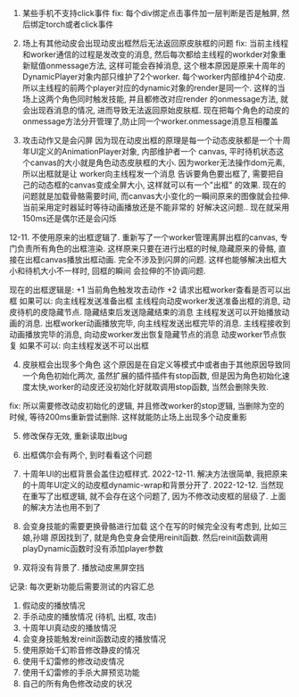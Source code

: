 1. 某些手机不支持click事件
fix: 每个div绑定点击事件加一层判断是否是触屏, 然后绑定torch或者click事件

2. 场上有其他动皮会出现动皮出框然后无法返回原皮肤框的问题
fix: 当前主线程和worker通信的过程是发改变的消息, 然后每次都给主线程的workder对象重新赋值onmessage方法, 
这样可能会吞掉消息, 这个根本原因是原来十周年的DynamicPlayer对象内部只维护了2个worker. 每个worker内部维护4个动皮.
所以主线程的前两个player对应的dynamic对象的render是同一个. 这样的当场上这两个角色同时触发技能, 并且都修改对应render
的onmessage方法, 就会出现吞消息的情况, 进而导致无法返回原始皮肤框. 
现在把每个角色的动皮的onmessage方法分开管理了,防止同一个worker.onmessage消息互相覆盖

3. 攻击动作又是会闪屏
因为现在动皮出框的原理是每一个动态皮肤都是一个十周年UI定义的AnimationPlayer对象, 内部维护者一个
canvas, 平时待机状态这个canvas的大小就是角色动态皮肤框的大小. 因为worker无法操作dom元素, 所以出框就是让
worker向主线程发一个消息 告诉要角色要出框了, 需要把自己的动态框的canvas变成全屏大小, 这样就可以有一个"出框"
的效果. 
现在的问题就是加载骨骼需要时间, 而canvas大小变化的一瞬间原来的图像就会拉伸. 当前采用定时器延时等待动画播放还是不能非常的
好解决这问题.. 现在就采用150ms还是偶尔还是会闪烁

12-11. 不使用原来的出框逻辑了. 
重新写了一个worker管理离屏出框的canvas, 专门负责所有角色的出框渲染. 这样原来只要在进行出框的时候,隐藏原来的骨骼, 
直接在出框canvas播放出框动画. 完全不涉及到闪屏的问题. 这样也能够解决出框大小和待机大小不一样时, 回框的瞬间
会拉伸的不协调问题. 

现在的出框逻辑是:
+1 当前角色触发攻击动作
+2 请求出框worker查看是否可以出框
    如果可以: 向主线程发送准备出框
        主线程向动皮worker发送准备出框的消息, 动皮待机的皮隐藏节点. 隐藏结束后发送隐藏结束的消息
        主线程发送可以开始播放动画的消息. 
        出框worker动画播放完毕, 向主线程发送出框完毕的消息. 
        主线程接收到动画播放完毕的消息, 向动皮worker发出恢复隐藏节点的消息
        动皮worker节点恢复
    如果不可以: 向主线程发送不可以出框
    
 
4. 皮肤框会出现多个角色
这个原因是在自定义等模式中或者由于其他原因导致同一个角色初始化两次, 虽然扩展的插件插件有stop函数,
但是因为角色初始化速度太快,worker的动皮还没初始化好就取调用stop函数, 当然会删除失败. 

fix: 所以需要修改动皮初始化的逻辑, 并且修改worker的stop逻辑, 当删除为空的时候, 等待200ms重新尝试删除.
这样就能防止场上出现多个动皮重影



5. 修改保存无效, 重新读取出bug

6. 出框偶尔会有两个, 到时看看这个问题

7. 十周年UI的出框背景会盖住边框样式.
2022-12-11. 解决方法很简单, 我把原来的十周年UI定义的动皮框dynamic-wrap和背景分开了. 
2022-12-12. 当然现在重写了出框逻辑, 就不会存在这个问题了, 因为不修改动皮框的层级了. 上面的解决方法也用不到了

8. 会变身技能的需要更换骨骼进行加载
这个在写的时候完全没有考虑到, 比如三娘,孙翊
原因找到了, 就是角色变身会使用reinit函数. 然后reinit函数调用playDynamic函数时没有添加player参数


9. 双将没有背景了. 播放动皮黑屏空挡

记录: 
每次更新功能后需要测试的内容汇总
1. 假动皮的播放情况
2. 手杀动皮的播放情况 (待机, 出框, 攻击)
3. 十周年UI真动皮的播放情况
4. 会变身技能触发reinit函数动皮的播放情况
5. 使用原始千幻聆音修改静皮的情况
6. 使用千幻雷修的修改动皮情况
7. 使用千幻雷修的手杀大屏预览功能
8. 自己的所有角色修改动皮的状况